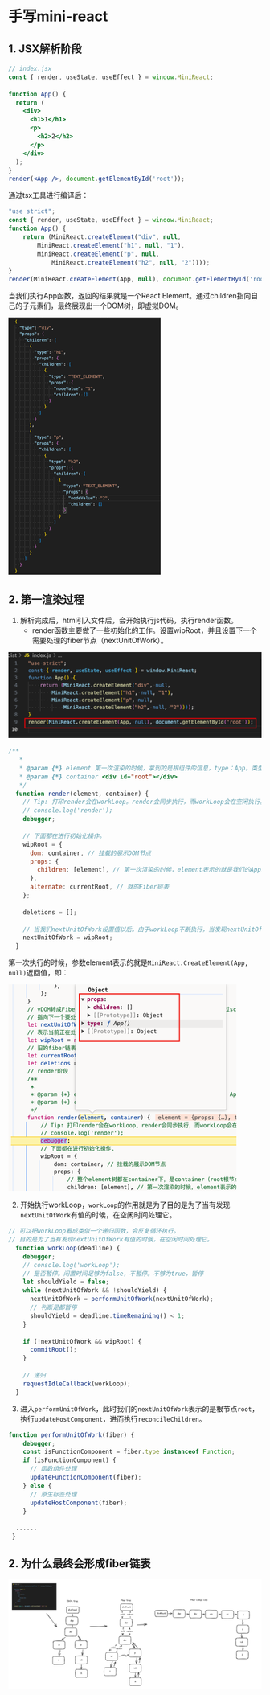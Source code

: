 # 手写mini-react

## 1. JSX解析阶段

```jsx
// index.jsx
const { render, useState, useEffect } = window.MiniReact;

function App() {
  return (
    <div>
      <h1>1</h1>
      <p>
        <h2>2</h2>
      </p>
    </div>
  );
}
render(<App />, document.getElementById('root'));

```

通过tsx工具进行编译后：

```jsx
"use strict";
const { render, useState, useEffect } = window.MiniReact;
function App() {
    return (MiniReact.createElement("div", null,
        MiniReact.createElement("h1", null, "1"),
        MiniReact.createElement("p", null,
            MiniReact.createElement("h2", null, "2"))));
}
render(MiniReact.createElement(App, null), document.getElementById('root'));

```

当我们执行App函数，返回的结果就是一个React Element。通过children指向自己的子元素们，最终展现出一个DOM树，即虚拟DOM。

<img src="README.assets/image-20240328011618740.png" alt="image-20240328011618740" style="zoom:50%;" />

## 2. 第一渲染过程

1. 解析完成后，html引入文件后，会开始执行js代码，执行render函数。
   + render函数主要做了一些初始化的工作。设置wipRoot，并且设置下一个需要处理的fiber节点（nextUnitOfWork）。

<img src="README.assets/image-20240328012147421.png" alt="image-20240328012147421" style="zoom:50%;" />

```js
/**
   *
   * @param {*} element 第一次渲染的时候，拿到的是根组件的信息，type：App。类型是一个函数。需要执行该函数才能拿到App子组件的信息
   * @param {*} container <div id="root"></div>
   */
  function render(element, container) {
    // Tip: 打印render会在workLoop。render会同步执行，而workLoop会在空闲执行。
    // console.log('render');
    debugger;

    // 下面都在进行初始化操作。
    wipRoot = {
      dom: container, // 挂载的展示DOM节点
      props: {
        children: [element], // 第一次渲染的时候，element表示的就是我们的App组件的React Element
      },
      alternate: currentRoot, // 就的Fiber链表
    };

    deletions = [];

    // 当我们nextUnitOfWork设置值以后。由于workLoop不断执行，当发现nextUnitOfWork有值的时候，会进入遍历。
    nextUnitOfWork = wipRoot;
  }
```

第一次执行的时候，参数element表示的就是`MiniReact.CreateElement(App, null)`返回值，即：

<img src="README.assets/image-20240328013104068.png" alt="image-20240328013104068" style="zoom:50%;" />

2. 开始执行workLoop，`workLoop`的作用就是为了目的是为了当有发现`nextUnitOfWork`有值的时候，在空闲时间处理它。

```js
// 可以把workLoop看成类似一个递归函数，会反复循环执行。
// 目的是为了当有发现nextUnitOfWork有值的时候，在空闲时间处理它。
  function workLoop(deadline) {
    debugger;
    // console.log('workLoop');
    // 是否暂停。闲置时间足够为false，不暂停。不够为true，暂停
    let shouldYield = false;
    while (nextUnitOfWork && !shouldYield) {
      nextUnitOfWork = performUnitOfWork(nextUnitOfWork);
      // 判断是都暂停
      shouldYield = deadline.timeRemaining() < 1;
    }

    if (!nextUnitOfWork && wipRoot) {
      commitRoot();
    }

    // 递归
    requestIdleCallback(workLoop);
  }
```

3. 进入`performUnitOfWork`，此时我们的`nextUnitOfWork`表示的是根节点`root`，执行`updateHostComponent`，进而执行`reconcileChildren`。

```js
function performUnitOfWork(fiber) {
    debugger;
    const isFunctionComponent = fiber.type instanceof Function;
    if (isFunctionComponent) {
      // 函数组件处理
      updateFunctionComponent(fiber);
    } else {
      // 原生标签处理
      updateHostComponent(fiber);
    }
  
  ......
 }
```

## 2. 为什么最终会形成fiber链表

![image-20240328024159497](README.assets/image-20240328024159497.png)